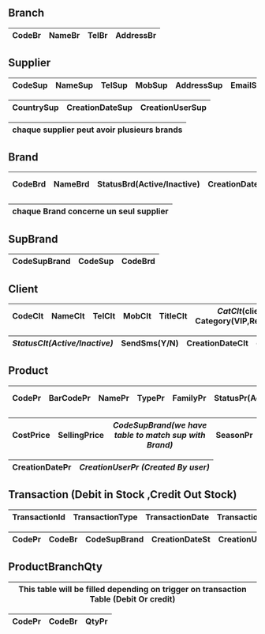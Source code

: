 ## Branch
CodeBr | NameBr	| TelBr	| AddressBr |
------ | ------ | ----- | --------- |

## Supplier
CodeSup | NameSup | TelSup | MobSup | AddressSup | EmailSup | StatusSup(Active/Inactive) |
------- | ------- | ------ | ------ | ---------- | -------- | -------------------------- | 

CountrySup | CreationDateSup | CreationUserSup |
---------- | --------------- | --------------- |

chaque supplier peut avoir plusieurs brands | 
------------------------------------------- |
 
## Brand
CodeBrd | NameBrd | StatusBrd(Active/Inactive) | CreationDateBrd | *CreationUserBrd(Created by User* |
------- | ------- | -------------------------- | --------------- | --------------------------------- |

chaque Brand concerne un seul supplier  |
--------------------------------------- |

## SupBrand
CodeSupBrand | CodeSup | CodeBrd |
------------ | ------- | ------- |

## Client
CodeClt | NameClt | TelClt | MobClt | TitleClt | *CatClt*(client Category(VIP,Regular...) | AddressClt | EmailClt | 
------- | ------- | ------ | ------ | -------- | ---------------------------------------- | ---------- | -------- | 

*StatusClt(Active/Inactive)* | SendSms(Y/N) | CreationDateClt | *CreationUserClt* | 
---------------------------- | ------------ | --------------- | ----------------- |

## Product
CodePr | BarCodePr | NamePr | TypePr | FamilyPr | StatusPr(Active/Inactive) | *MadeInPr(made in country)* | CodeBr |
-------| --------- | ------ | ------ | -------- | ------------------------- | --------------------------- | ------ |

CostPrice | SellingPrice | *CodeSupBrand(we have table to match sup with Brand)* | SeasonPr | 
--------- | ------------ | ----------------------------------------------------- | ---------| 

CreationDatePr  | *CreationUserPr (Created By user)*  | 
--------------- | ----------------------------------- |

## Transaction (Debit in Stock ,Credit Out Stock)
TransactionId | TransactionType | TransactionDate | TransactionNo | TransactionDbCr |
------------- | --------------- | --------------- | ------------- | --------------- |

CodePr | CodeBr | CodeSupBrand | CreationDateSt | CreationUserSt |
-----  | ------ | ------------ | -------------- | -------------- | 

## ProductBranchQty 
This table will be filled depending on trigger on transaction Table (Debit Or credit) |
------------------------------------------------------------------------------------- |

CodePr | CodeBr | QtyPr |
------ | ------ | ----- |
